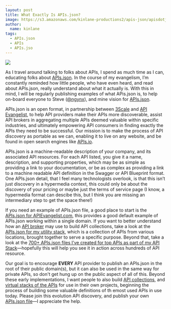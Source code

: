 ```yaml
---
layout: post
title: What Exactly Is APIs.json?
image: https://s3.amazonaws.com/kinlane-productions2/apis-json/apisdotjson.png
author:
  name: kinlane
tags:
  - APIs.json
  - APIs
  - APIs.jso
---
```

[![](https://s3.amazonaws.com/kinlane-productions2/apis-json/apisdotjson.png)](http://apisjson.org/)

As I travel around talking to folks about APIs, I spend as much time as I can, educating folks about [APIs.json](http://apisjson.org). In the course of my evangelism, I’m constantly reminded how little people, who have even heard, and read about APIs.json, really understand about what it actually is. With this in mind, I will be regularly publishing examples of what APis.json is, to help on-board everyone to Steve ([@ngynx](https://twitter.com/njyx)), and mine vision for [APIs.json](http://apisjson.org).

APIs.json is an open format, in partnership between [3Scale](http://3scale.net) and [API Evangelist](http://apievangelist.com), to help API providers make their APIs more discoverable, assist API brokers in aggregating multiple APIs deemed valuable within specific industries, and ultimately empowering API consumers in finding exactly the APIs they need to be successful. Our mission is to make the process of API discovery as portable as we can, enabling it to live on any website, and be found in open search engines like [APIs.io](http://apis.io).

APIs.json is a machine-readable description of your company, and its associated API resources. For each API listed, you give it a name, description, and supporting properties, which may be as simple as providing a link to your documentation, or be as complex as providing a link to a machine readable API definition in the Swagger or API Blueprint format. One APIs.json detail, that I feel many technologists overlook, is that this isn’t just discovery in a hypermedia context, this could only be about the discovery of your pricing or maybe just the terms of service page (I know, a hypermedia format can descibe this, but I think you are missing an intermediary step to get the space there!)

If you need an example of APIs.json file, a good place to start is the [APIs.json for APIEvangelist.com](http://apievangelist.com/apis.json), this provides a good default example of APIs.json working within a single domain. If you want to better understand how an [API broker](http://apievangelist.com/2014/10/10/exploring-the-possibilities-of-being-an-api-broker/) may use to build API collections, take a look at the [APIs.json for my utility stack](http://utility-stack.apievangelist.com/apis.json), which is a collection of APIs from various locations, brought together to serve a specific purpose. Beyond that, take a look at the [700+ APIs.json files I’ve created for top APIs as part of my API Stack](http://theapistack.com)—hopefully this will help you see it in action across hundreds of API resource.

Our goal is to encourage **EVERY** API provider to publish an APIs.json in the root of their public domain(s), but it can also be used in the same way for private APIs, so don't get hung up on the public aspect of all of this. Beyond these early implementations, I want people to also build [API collections](http://apievangelist.com/2014/10/11/exposing-dictionaries-from-my-api-collections/), and [virtual stacks of the APIs](http://apievangelist.com/2014/04/17/api-virtual-stack-composition-like-the-absolut-drinks-data-api/) for use in their own projects, beginning the process of building some valuable definitions of th emost used APIs in use today. Please join this evolution API discovery, and publish your own [APIs.json file](http://apisjson.org)—I appreciate the help.